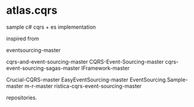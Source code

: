 # atlas.cqrs
sample c# cqrs + es implementation

inspired from

eventsourcing-master

cqrs-and-event-sourcing-master
CQRS-Event-Sourcing-master
cqrs-event-sourcing-sagas-master
IFramework-master

Crucial-CQRS-master
EasyEventSourcing-master
EventSourcing.Sample-master
m-r-master
ristica-cqrs-event-sourcing-master

repositories.
